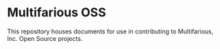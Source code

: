 # Multifarious OSS

This repository houses documents for use in contributing to
Multifarious, Inc. Open Source projects.
